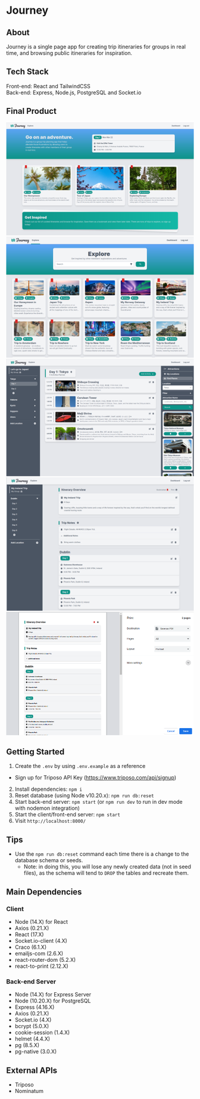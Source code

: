 # Journey

## About

Journey is a single page app for creating trip itineraries for groups in real time, and browsing public itineraries for inspiration.

## Tech Stack

Front-end: React and TailwindCSS  
Back-end: Express, Node.js, PostgreSQL and Socket.io

## Final Product

![home](docs/home.png?raw=true 'Home Page')
![explore](docs/explore.png)
![activity search](docs/activity-search.png)
![overview](docs/overview.png)
![print](docs/print.png)

## Getting Started

1. Create the `.env` by using `.env.example` as a reference

- Sign up for Triposo API Key (https://www.triposo.com/api/signup)

2. Install dependencies: `npm i`
3. Reset database (using Node v10.20.x): `npm run db:reset`
4. Start back-end server: `npm start` (or `npm run dev` to run in dev mode with nodemon integration)
5. Start the client/front-end server: `npm start`
6. Visit `http://localhost:8000/`

## Tips

- Use the `npm run db:reset` command each time there is a change to the database schema or seeds.
  - Note: in doing this, you will lose any newly created data (not in seed files), as the schema will tend to `DROP` the tables and recreate them.

## Main Dependencies

### Client

- Node (14.X) for React
- Axios (0.21.X)
- React (17.X)
- Socket.io-client (4.X)
- Craco (6.1.X)
- emailjs-com (2.6.X)
- react-router-dom (5.2.X)
- react-to-print (2.12.X)

### Back-end Server

- Node (14.X) for Express Server
- Node (10.20.X) for PostgreSQL
- Express (4.16.X)
- Axios (0.21.X)
- Socket.io (4.X)
- bcrypt (5.0.X)
- cookie-session (1.4.X)
- helmet (4.4.X)
- pg (8.5.X)
- pg-native (3.0.X)

## External APIs

- Triposo
- Nominatum
